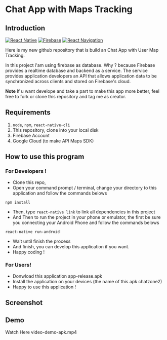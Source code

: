 # Chat App with Maps Tracking
## Introduction
[![React Native](https://img.shields.io/badge/React%20Native-0.60-blue.svg?style=rounded-square)](https://facebook.github.io/react-native/)
[![Firebase](https://img.shields.io/badge/Firebase-orange.svg?style=rounded-square)](https://console.firebase.google.com)
[![React Navigation](https://img.shields.io/badge/React%20Navigation-^3.11-purple.svg?style=rounded-square)](https://reactnavigation.org)

Here is my new github repository that is build an Chat App with User Map Tracking.

In this project i'am using firebase as database. Why ? because Firebase provides a realtime database and backend as a service. The service provides application developers an API that allows application data to be synchronized across clients and stored on Firebase's cloud.

**Note**
If u want develope and take a part to make this app more better, feel free to fork or clone this repository and tag me as creator.

## Requirements
1. `node`, `npm`, `react-native-cli`
1. This repository, clone into your local disk
2. Firebase Account
3. Google Cloud (to make API Maps SDK)

## How to use this program
### For Developers !
  - Clone this repo,
  - Open your command prompt / terminal, change your directory to this application and follow the commands belows
  ``` 
  npm install
  ```
  - Then, type `react-native link` to link all dependencies in this project
  - And Then to run the project in your phone or emulator, the first be sure you connecting your Android Phone and follow the commands belows
  ``` 
  react-native run-android
  ```
  - Wait until finish the process
  - And finish, you can develop this application if you want.
  - Happy coding !

### For Users!
  - Donwload this application app-release.apk
  - Install the application on your devices (the name of this apk chatzone2)
  - Happy to use this application !

## Screenshot
## Demo
 Watch Here video-demo-apk.mp4
